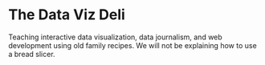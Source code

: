 # The Data Viz Deli
Teaching interactive data visualization, data journalism, and web development using old family recipes. We will not be explaining how to use a bread slicer.
